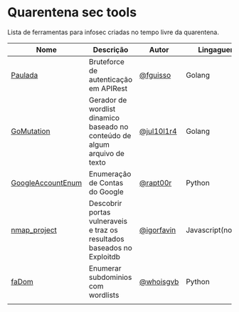 # Quarentena sec tools

Lista de ferramentas para infosec criadas no tempo livre da quarentena.

|Nome|Descrição|Autor|Lingaguem|Estado|
|---|---|---|---|---|
|[Paulada](https://github.com/fguisso/paulada)|Bruteforce de autenticação em APIRest|[@fguisso](https://github.com/fguisso)|Golang|Em desenvolvimento|
|[GoMutation](https://github.com/Jul10l1r4/gomutation)|Gerador de wordlist dinamico baseado no conteúdo de algum arquivo de texto|[@jul10l1r4](https://github.com/Jul10l1r4)|Golang|Em desenvolvimento|
|[GoogleAccountEnum](https://github.com/vitor-fernandes/GoogleAccountEnum)|Enumeração de Contas do Google|[@rapt00r](https://github.com/vitor-fernandes)|Python|Em desenvolvimento|
|[nmap_project](https://github.com/igorfavin/nmap_project)|Descobrir portas vulneraveis e traz os resultados baseados no Exploitdb|[@igorfavin](https://github.com/igorfavin)|Javascript(nodejs)|Em desenvolvimento|
|[faDom](https://github.com/whoisgvb/fadom)|Enumerar subdominios com wordlists|[@whoisgvb](https://github.com/whoisgvb)|Python|Em desenvolvimento|
|  |  |  |  |  |
